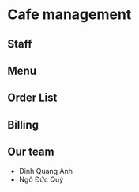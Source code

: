 # Cafe management

## Staff

## Menu

## Order List

## Billing

## Our team

- Đinh Quang Anh
- Ngô Đức Quý
